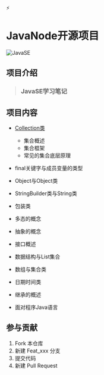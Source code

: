 :zap:
# JavaNode开源项目

![JavaSE](https://arquivo.devmedia.com.br/marketing/img/curso-curso-java-se-423.png)
## 项目介绍

> ### JavaSE学习笔记

## 项目内容

- [Collection类](word/Collection类（集合类）.docx)
  
    - 集合概述
    - 集合框架
    - 常见的集合底层原理
- final关键字与成员变量的类型
- Object与Object类
- StringBuilder类与String类 
- 包装类
- 多态的概念
- 抽象的概念
- 接口概述
- 数据结构与List集合
- 数组与集合类
- 日期时间类
- 继承的概述
- 面对程序Java语言

## 参与贡献
1.  Fork 本仓库
2.  新建 Feat_xxx 分支
3.  提交代码
4.  新建 Pull Request
